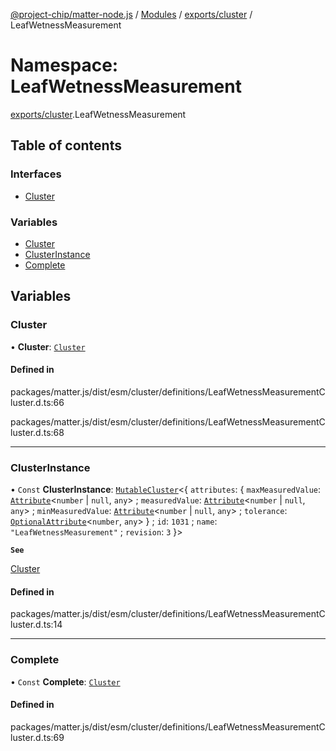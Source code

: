 [@project-chip/matter-node.js](../README.md) / [Modules](../modules.md) / [exports/cluster](exports_cluster.md) / LeafWetnessMeasurement

# Namespace: LeafWetnessMeasurement

[exports/cluster](exports_cluster.md).LeafWetnessMeasurement

## Table of contents

### Interfaces

- [Cluster](../interfaces/exports_cluster.LeafWetnessMeasurement.Cluster.md)

### Variables

- [Cluster](exports_cluster.LeafWetnessMeasurement.md#cluster)
- [ClusterInstance](exports_cluster.LeafWetnessMeasurement.md#clusterinstance)
- [Complete](exports_cluster.LeafWetnessMeasurement.md#complete)

## Variables

### Cluster

• **Cluster**: [`Cluster`](../interfaces/exports_cluster.LeafWetnessMeasurement.Cluster.md)

#### Defined in

packages/matter.js/dist/esm/cluster/definitions/LeafWetnessMeasurementCluster.d.ts:66

packages/matter.js/dist/esm/cluster/definitions/LeafWetnessMeasurementCluster.d.ts:68

___

### ClusterInstance

• `Const` **ClusterInstance**: [`MutableCluster`](../interfaces/exports_cluster.MutableCluster-1.md)\<\{ `attributes`: \{ `maxMeasuredValue`: [`Attribute`](../interfaces/exports_cluster.Attribute.md)\<`number` \| ``null``, `any`\> ; `measuredValue`: [`Attribute`](../interfaces/exports_cluster.Attribute.md)\<`number` \| ``null``, `any`\> ; `minMeasuredValue`: [`Attribute`](../interfaces/exports_cluster.Attribute.md)\<`number` \| ``null``, `any`\> ; `tolerance`: [`OptionalAttribute`](../interfaces/exports_cluster.OptionalAttribute.md)\<`number`, `any`\>  } ; `id`: ``1031`` ; `name`: ``"LeafWetnessMeasurement"`` ; `revision`: ``3``  }\>

**`See`**

[Cluster](exports_cluster.LeafWetnessMeasurement.md#cluster)

#### Defined in

packages/matter.js/dist/esm/cluster/definitions/LeafWetnessMeasurementCluster.d.ts:14

___

### Complete

• `Const` **Complete**: [`Cluster`](../interfaces/exports_cluster.LeafWetnessMeasurement.Cluster.md)

#### Defined in

packages/matter.js/dist/esm/cluster/definitions/LeafWetnessMeasurementCluster.d.ts:69

